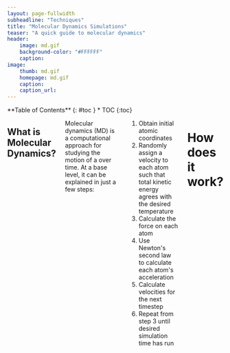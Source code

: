 ```yaml
---
layout: page-fullwidth
subheadline: "Techniques"
title: "Molecular Dynamics Simulations"
teaser: "A quick guide to molecular dynamics"
header:
    image: md.gif
    background-color: "#FFFFFF"
    caption: 
image:
    thumb: md.gif
    homepage: md.gif
    caption: 
    caption_url: 
---
```

<!--more-->

<div class="row">
<div class="medium-4 medium-push-8 columns" markdown="1">
<div class="panel radius" markdown="1">
**Table of Contents**
{: #toc }
*  TOC
{:toc}
</div>
</div><!-- /.medium-4.columns -->

<div class="medium-8 medium-pull-4 columns" markdown="1">

## What is Molecular Dynamics?
Molecular dynamics (MD) is a computational approach for studying the motion of a
over time. At a base level, it can be explained in just a few steps:

1. Obtain initial atomic coordinates 
2. Randomly assign a velocity to each atom such that total kinetic energy agrees with the desired temperature
3. Calculate the force on each atom
4. Use Newton's second law to calculate each atom's acceleration 
5. Calculate velocities for the next timestep
6. Repeat from step 3 until desired simulation time has run

# How does it work?
